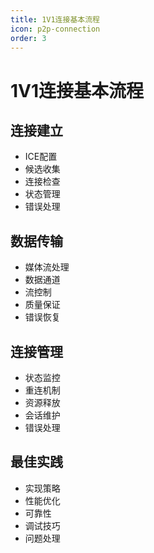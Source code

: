 ```yaml
---
title: 1V1连接基本流程
icon: p2p-connection
order: 3
---
```


# 1V1连接基本流程

## 连接建立
- ICE配置
- 候选收集
- 连接检查
- 状态管理
- 错误处理

## 数据传输
- 媒体流处理
- 数据通道
- 流控制
- 质量保证
- 错误恢复

## 连接管理
- 状态监控
- 重连机制
- 资源释放
- 会话维护
- 错误处理

## 最佳实践
- 实现策略
- 性能优化
- 可靠性
- 调试技巧
- 问题处理
